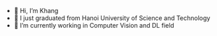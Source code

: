 - 👋 Hi, I’m Khang
- 👀 I just graduated from Hanoi University of Science and Technology
- 🌱 I’m currently working in Computer Vision and DL field

<!---
khangdx1998/khangdx1998 is a ✨ special ✨ repository because its `README.md` (this file) appears on your GitHub profile.
You can click the Preview link to take a look at your changes.
--->
